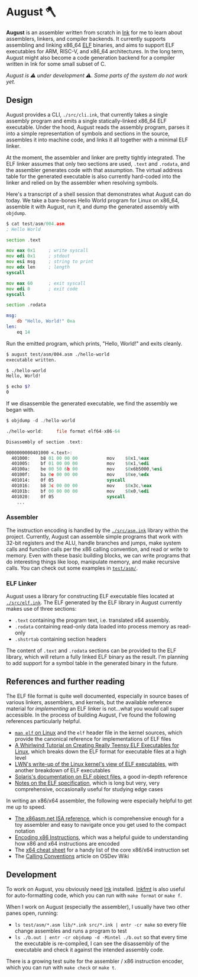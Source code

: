# August 🪓

**August** is an assembler written from scratch in [Ink](https://dotink.co/) for me to learn about assemblers, linkers, and compiler backends. It currently supports assembling and linking x86_64 [ELF](https://en.wikipedia.org/wiki/Executable_and_Linkable_Format) binaries, and aims to support ELF executables for ARM, RISC-V, and x86_64 architectures. In the long term, August might also become a code generation backend for a compiler written in Ink for some small subset of C.

_August is ⚠️ under development ⚠️. Some parts of the system do not work yet._

## Design

August provides a CLI, `./src/cli.ink`, that currently takes a single assembly program and emits a single statically-linked x86_64 ELF executable. Under the hood, August reads the assembly program, parses it into a simple representation of symbols and sections in the source, assembles it into machine code, and links it all together with a minimal ELF linker.

At the moment, the assembler and linker are pretty tightly integrated. The ELF linker assumes that only two sections are used, `.text` and `.rodata`, and the assembler generates code with that assumption. The virtual address table for the generated executable is also currently hard-coded into the linker and relied on by the assembler when resolving symbols.

Here's a transcript of a shell session that demonstrates what August can do today. We take a bare-bones Hello World program for Linux on x86_64, assemble it with August, run it, and dump the generated assembly with `objdump`.

```asm
$ cat test/asm/004.asm
; Hello World

section .text

mov eax 0x1     ; write syscall
mov edi 0x1     ; stdout
mov esi msg     ; string to print
mov edx len     ; length
syscall

mov eax 60      ; exit syscall
mov edi 0       ; exit code
syscall

section .rodata

msg:
    db "Hello, World!" 0xa
len:
    eq 14
```

Run the emitted program, which prints, "Hello, World!" and exits cleanly.

```bash
$ august test/asm/004.asm ./hello-world
executable written.

$ ./hello-world
Hello, World!

$ echo $?
0
```

If we disassemble the generated executable, we find the assembly we began with.

```asm
$ objdump -d ./hello-world

./hello-world:     file format elf64-x86-64

Disassembly of section .text:

0000000000401000 <.text>:
  401000:    b8 01 00 00 00           mov    $0x1,%eax
  401005:    bf 01 00 00 00           mov    $0x1,%edi
  40100a:    be 00 50 6b 00           mov    $0x6b5000,%esi
  40100f:    ba 0e 00 00 00           mov    $0xe,%edx
  401014:    0f 05                    syscall
  401016:    b8 3c 00 00 00           mov    $0x3c,%eax
  40101b:    bf 00 00 00 00           mov    $0x0,%edi
  401020:    0f 05                    syscall
    ...
```

### Assembler

The instruction encoding is handled by the [`./src/asm.ink`](src/asm.ink) library within the project. Currently, August can assemble simple programs that work with 32-bit registers and the ALU, handle branches and jumps, make system calls and function calls per the x86 calling convention, and read or write to memory. Even with these basic building blocks, we can write programs that do interesting things like loop, manipulate memory, and make recursive calls. You can check out some examples in [`test/asm/`](test/asm/).

### ELF Linker

August uses a library for constructing ELF executable files located at [`./src/elf.ink`](src/elf.ink). The ELF generated by the ELF library in August currently makes use of three sections:

- `.text` containing the program text, i.e. translated x64 assembly.
- `.rodata` containing read-only data loaded into process memory as read-only
- `.shstrtab` containing section headers

The content of `.text` and `.rodata` sections can be provided to the ELF library, which will return a fully linked ELF binary as the result. I'm planning to add support for a symbol table in the generated binary in the future.

## References and further reading

The ELF file format is quite well documented, especially in source bases of various linkers, assemblers, and kernels, but the available reference material for _implementing_ an ELF linker is not...what you would call super accessible. In the process of building August, I've found the following references particularly helpful.

- [`man elf` on Linux](https://man7.org/linux/man-pages/man5/elf.5.html) and the `elf` header file in the kernel sources, which provide the canonical reference for implementations of ELF files
- [A Whirlwind Tutorial on Creating Really Teensy ELF Executables for Linux](http://www.muppetlabs.com/~breadbox/software/tiny/teensy.html), which breaks down the ELF format for executable files at a high level
- [LWN's write-up of the Linux kernel's view of ELF executables](https://lwn.net/Articles/631631/), with another breakdown of ELF executables
- [Solaris's documentation on ELF object files](https://docs.oracle.com/cd/E53394_01/html/E54813/chapter6-93046.html#scrolltoc), a good in-depth reference
- [Notes on the ELF specification](http://www.muppetlabs.com/~breadbox/software/ELF.txt), which is long but very, very comprehensive, occasionally useful for studying edge cases

In writing an x86/x64 assembler, the following were especially helpful to get me up to speed.

- [The x86asm.net ISA reference](http://ref.x86asm.net/coder64.html), which is comprehensive enough for a toy assembler and easy to navigate once you get used to the compact notation
- [Encoding x86 Instructions](http://www.cs.loyola.edu/~binkley/371/Encoding_Real_x86_Instructions.html), which was a helpful guide to understanding how x86 and x64 instructions are encoded
- The [x64 cheat sheet](http://cs.brown.edu/courses/cs033/docs/guides/x64_cheatsheet.pdf) for a handy list of the core x86/x64 instruction set
- The [Calling Conventions](https://wiki.osdev.org/Calling_Conventions) article on OSDev Wiki

## Development

To work on August, you obviously need [Ink](https://dotink.co/) installed. [Inkfmt](https://github.com/thesephist/inkfmt) is also useful for auto-formatting code, which you can run with `make format` or `make f`.

When I work on August (especially the assembler), I usually have two other panes open, running:

- `ls test/asm/*.asm lib/*.ink src/*.ink | entr -cr make` so every file change assembles and runs a program to test
- `ls ./b.out | entr -cr objdump -d -Mintel ./b.out` so that every time the executable is re-compiled, I can see the disassembly of the executable and check it against the intended assembly code.

There is a growing test suite for the assembler / x86 instruction encoder, which you can run with `make check` or `make t`.


